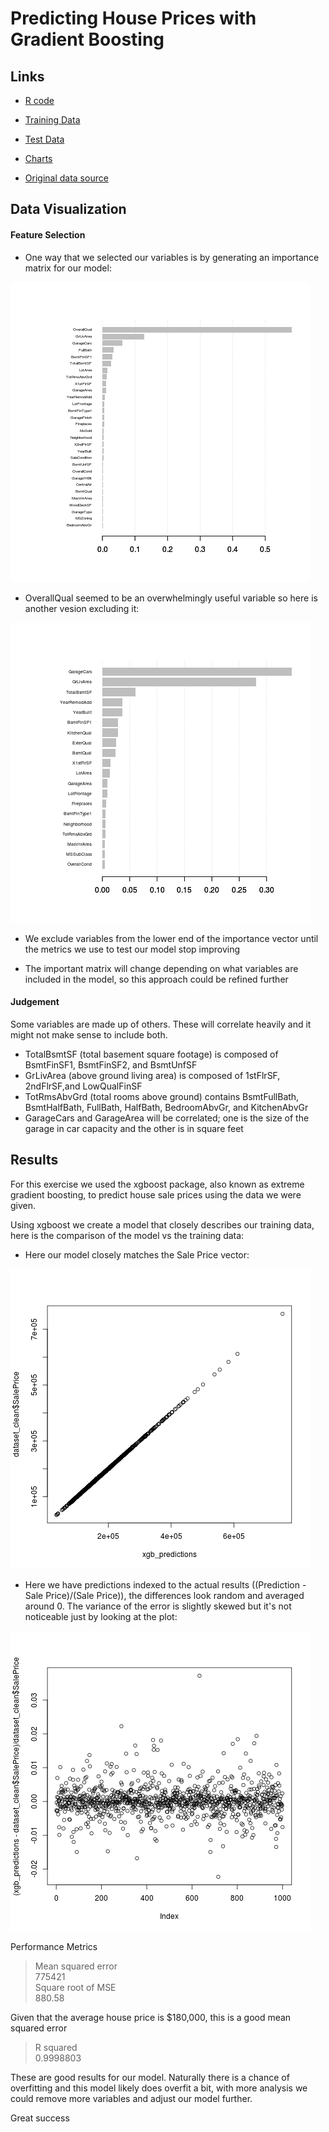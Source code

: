 
# Predicting House Prices with Gradient Boosting #


## Links ##

* [R code](https://github.com/szahanov/house_prices_regression/blob/master/house_prices_regression.R)

* [Training Data](https://github.com/szahanov/house_prices_regression/blob/master/train.csv)

* [Test Data](https://github.com/szahanov/house_prices_regression/blob/master/test.csv)

* [Charts](https://github.com/szahanov/house_prices_regression/blob/master/charts/)

* [Original data source](https://www.kaggle.com/c/house-prices-advanced-regression-techniques)


## Data Visualization ##

#### Feature Selection ####

* One way that we selected our variables is by generating an importance matrix for our model:

![Importance Matrix](https://raw.githubusercontent.com/szahanov/house_prices_regression/master/charts/importance_matrix.png "Importance Matrix")

* OverallQual seemed to be an overwhelmingly useful variable so here is another vesion excluding it:

![Importance Matrix excluding OveralQual](https://raw.githubusercontent.com/szahanov/house_prices_regression/master/charts/importance_matrix_without_overallqual.png "Importance Matrix excluding OveralQual")

* We exclude variables from the lower end of the importance vector until the metrics we use to test our model stop improving

* The important matrix will change depending on what variables are included in the model, so this approach could be refined further


#### Judgement ####

Some variables are made up of others. These will correlate heavily and it might not make sense to include both.

* TotalBsmtSF (total basement square footage) is composed of BsmtFinSF1, BsmtFinSF2, and BsmtUnfSF
* GrLivArea (above ground living area) is composed of 1stFlrSF, 2ndFlrSF,and LowQualFinSF
* TotRmsAbvGrd (total rooms above ground) contains BsmtFullBath, BsmtHalfBath, FullBath, HalfBath, BedroomAbvGr, and KitchenAbvGr
* GarageCars and GarageArea will be correlated; one is the size of the garage in car capacity and the other is in square feet



## Results ##

For this exercise we used the xgboost package, also known as extreme gradient boosting, to predict house sale prices using the data we were given.

Using xgboost we create a model that closely describes our training data, here is the comparison of the model vs the training data:

* Here our model closely matches the Sale Price vector:

![Predictions vs Sale Prices](https://raw.githubusercontent.com/szahanov/house_prices_regression/master/charts/xgbplot1.png "Predictions vs Sale Prices")

* Here we have predictions indexed to the actual results ((Prediction - Sale Price)/(Sale Price)), the differences look random and averaged around 0. The variance of the error is slightly skewed but it's not noticeable just by looking at the plot:

![(Prediction - Sale Price)/(Sale Price)](https://raw.githubusercontent.com/szahanov/house_prices_regression/master/charts/xgbplot3.png "(Prediction - Sale Price)/(Sale Price)")

Performance Metrics

>   Mean squared error  
>       775421  
>   Square root of MSE  
>       880.58

Given that the average house price is $180,000, this is a good mean squared error

>   R squared  
>       0.9998803  

These are good results for our model. Naturally there is a chance of overfitting and this model likely does overfit a bit, with more analysis we could remove more variables and adjust our model further.

Great success


